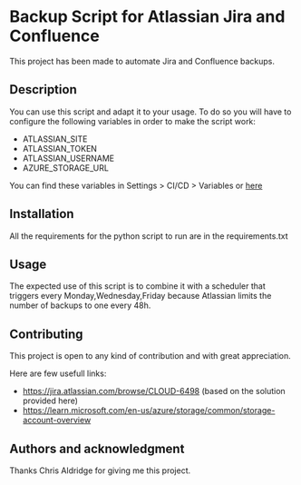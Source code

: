 # Backup Script for Atlassian Jira and Confluence
This project has been made to automate Jira and Confluence backups.

## Description
You can use this script and adapt it to your usage. To do so you will have to configure the following variables in order to make the script work:
* ATLASSIAN_SITE
* ATLASSIAN_TOKEN
* ATLASSIAN_USERNAME
* AZURE_STORAGE_URL

You can find these variables in Settings > CI/CD > Variables or [here](https://gitlab.sophiagenetics.io/efilleaufronville/atlassian-backup/-/settings/ci_cd#:~:text=of%20group%20runners.-,Variables,-Collapse)


## Installation
All the requirements for the python script to run are in the requirements.txt


## Usage
The expected use of this script is to combine it with a scheduler that triggers every Monday,Wednesday,Friday because Atlassian limits the number of backups to one every 48h.


## Contributing
This project is open to any kind of contribution and with great appreciation.

Here are few usefull links:
* https://jira.atlassian.com/browse/CLOUD-6498 (based on the solution provided here)
* https://learn.microsoft.com/en-us/azure/storage/common/storage-account-overview


## Authors and acknowledgment
Thanks Chris Aldridge for giving me this project.

